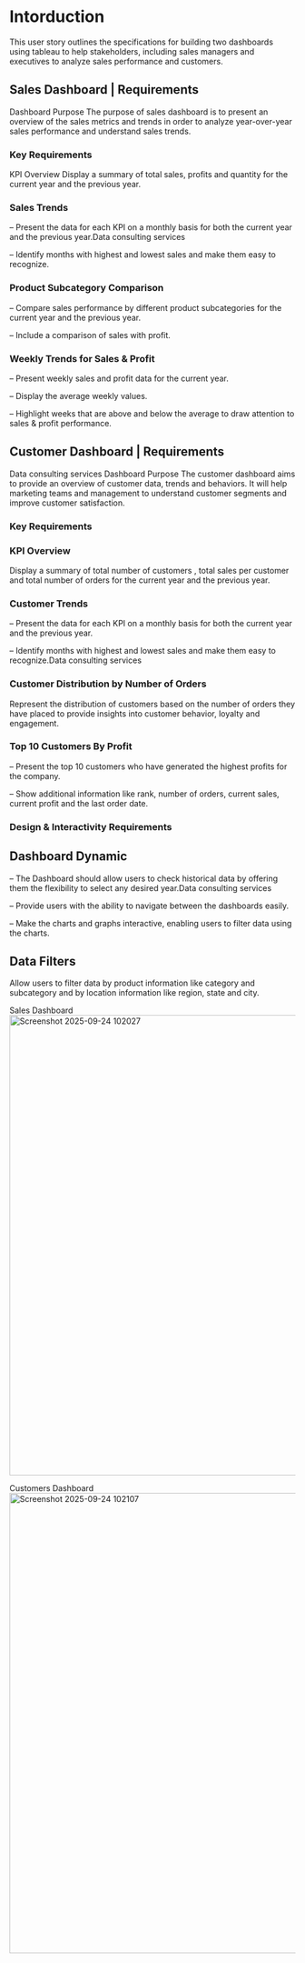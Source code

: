# Intorduction
This user story outlines the specifications for building two dashboards using tableau to help stakeholders, including sales managers and executives to analyze sales performance and customers. 

## Sales Dashboard | Requirements
Dashboard Purpose
The purpose of sales dashboard is to present an overview of the sales metrics and trends in order to analyze year-over-year sales performance and understand sales trends.

### Key Requirements
KPI Overview
Display a summary of total sales, profits and quantity for the current year and the previous year.

### Sales Trends
 – Present the data for each KPI on a monthly basis for both the current year and the previous year.Data consulting services

 – Identify months with highest and lowest sales and make them easy to recognize.

### Product Subcategory Comparison
 – Compare sales performance by different product subcategories for the current year and the previous year.

 – Include a comparison of sales with profit.

### Weekly Trends for Sales & Profit
 – Present weekly sales and profit data for the current year.

 – Display the average weekly values.

 – Highlight weeks that are above and below the average to draw attention to sales & profit performance.

## Customer Dashboard | Requirements
Data consulting services
Dashboard Purpose
The customer dashboard aims to provide an overview of customer data, trends and behaviors. It will help marketing teams and management to understand customer segments and improve customer satisfaction.

### Key Requirements
### KPI Overview
Display a summary of total number of customers , total sales per customer and total number of orders for the current year and the previous year.

### Customer Trends
 – Present the data for each KPI on a monthly basis for both the current year and the previous year.

 – Identify months with highest and lowest sales and make them easy to recognize.Data consulting services

### Customer Distribution by Number of Orders
Represent the distribution of customers based on the number of orders they have placed to provide insights into customer behavior, loyalty and engagement.

### Top 10 Customers By Profit
 – Present the top 10 customers who have generated the highest profits for the company.

 – Show additional information like rank, number of orders, current sales, current profit and the last order date.

### Design & Interactivity Requirements
## Dashboard Dynamic
 – The Dashboard should allow users to check historical data by offering them the flexibility to select any desired year.Data consulting services

 – Provide users with the ability to navigate between the dashboards easily.

 – Make the charts and graphs interactive, enabling users to filter data using the charts.

## Data Filters
Allow users to filter data by product information like category and subcategory and by location information like region, state and city.


Sales Dashboard
<img width="1216" height="810" alt="Screenshot 2025-09-24 102027" src="https://github.com/user-attachments/assets/31a08af2-95e2-4aea-be23-d50a7039b5a9" />

Customers Dashboard
<img width="1197" height="810" alt="Screenshot 2025-09-24 102107" src="https://github.com/user-attachments/assets/a094d33f-1910-4e6a-85f6-cd670afe8d13" />



